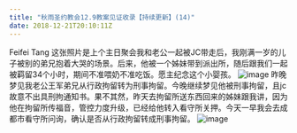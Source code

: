 ```yaml
---
title: "秋雨圣约教会12.9教案见证收录【持续更新】(14)"
date: 2018-12-21T20:10:11Z
---
```


Feifei Tang 这张照片是上个主日聚会我和老公一起被JC带走后，我刚满一岁的儿子被别的弟兄抱着大哭的场景。后来，他被一个姊妹带到派出所，随后跟我们一起被羁留34个小时，期间不准喂奶不准吃饭。愿主纪念这个小婴孩。
![image](https://user-images.githubusercontent.com/37917810/50361660-61deb600-0532-11e9-9605-bbf32bcf4857.png)
昨晚梦见我老公王军弟兄从行政拘留转为刑事拘留。今晚继续梦见他被刑事拘留，且jc故意不出具刑拘通知书。果不其然，昨天去拘留所送东西回来的姊妹跟我讲，因为他在拘留所传福音，管控力度升级，已经给他转入看守所关押。今天一早我会去成都市看守所问询，确认是否从行政拘留转成刑事拘留。
![image](https://user-images.githubusercontent.com/37917810/50353517-8331a900-0516-11e9-8077-e176203cc433.png)
